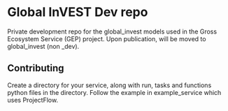 # Global InVEST Dev repo

Private development repo for the global_invest models used in the Gross Ecosystem Service (GEP) project. Upon publication, will be moved to global_invest (non _dev).

## Contributing

Create a directory for your service, along with run, tasks and functions python files in the directory. Follow the example in example_service which uses ProjectFlow.
